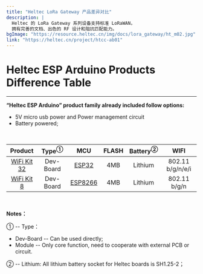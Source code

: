 ```yaml
---
title: "Heltec LoRa Gateway 产品差异对比"
description: |
  Heltec 的 LoRa Gateway 系列设备支持标准 LoRaWAN，
  拥有完善的文档、出色的 RF 设计和阻抗匹配能力。
bgImage: "https://resource.heltec.cn/img/docs/lora_gateway/ht_m02.jpg"
link: "https://heltec.cn/project/htcc-ab01"
---
```


# Heltec ESP Arduino Products Difference Table



------

**“Heltec ESP Arduino” product family already included follow options:**

- 5V micro usb power and Power management circuit
- Battery powered;

&nbsp;

|                        Product                         | Type<sup>①</sup> |                             MCU                              | FLASH | Battery<sup>②</sup> |       WIFI       |
| :----------------------------------------------------: | :--------------: | :----------------------------------------------------------: | :---: | :-----------------: | :--------------: |
| [WiFi Kit 32](https://heltec.org/project/wifi-kit-32/) |    Dev-Board     | [ESP32](https://www.espressif.com/sites/default/files/documentation/esp32_datasheet_en.pdf) |  4MB  |       Lithium       | 802.11 b/g/n/e/i |
|  [WiFi Kit 8](https://heltec.org/project/wifi-kit-8/)  |    Dev-Board     | [ESP8266](https://www.espressif.com/sites/default/files/documentation/0a-esp8266ex_datasheet_en.pdf) |  4MB  |       Lithium       |   802.11 b/g/n   |

&nbsp;

**Notes：**

① -- Type：
- Dev-Board -- Can be used directly;
- Module -- Only core function, need to cooperate with external PCB or circuit.

② -- Lithium: All lithium battery socket for Heltec boards is SH1.25-2；

